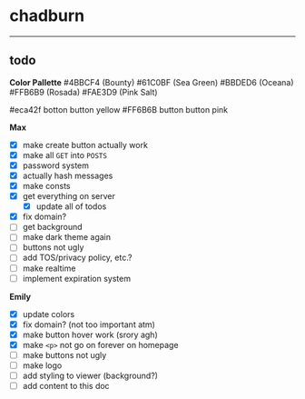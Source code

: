# chadburn




---

## todo

**Color Pallette**
#4BBCF4 (Bounty)
#61C0BF (Sea Green)
#BBDED6 (Oceana)
#FFB6B9 (Rosada)
#FAE3D9 (Pink Salt)

#eca42f botton button yellow
#FF6B6B button button pink


**Max**
- [x] make create button actually work
- [x] make all `GET` into `POSTS`
- [x] password system
- [x] actually hash messages
- [x] make consts
- [x] get everything on server
    - [x] update all of todos
- [x] fix domain?
- [ ] get background
- [ ] make dark theme again
- [ ] buttons not ugly
- [ ] add TOS/privacy policy, etc.?
- [ ] make realtime
- [ ] implement expiration system

**Emily**
- [x] update colors
- [x] fix domain? (not too important atm)
- [x] make button hover work (srory agh)
- [x] make `<p>`  not go on forever on homepage
- [ ] make buttons not ugly
- [ ] make logo
- [ ] add styling to viewer (background?)
- [ ] add content to this doc

